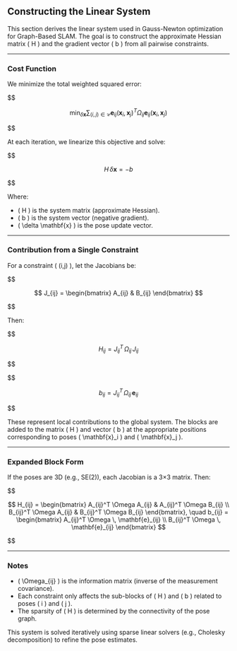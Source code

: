 ## Constructing the Linear System

This section derives the linear system used in Gauss-Newton optimization for Graph-Based SLAM. The goal is to construct the approximate Hessian matrix \( H \) and the gradient vector \( b \) from all pairwise constraints.

---

### Cost Function

We minimize the total weighted squared error:

$$

$$
\min_{\delta \mathbf{x}} \sum_{(i,j) \in \mathcal{C}} \mathbf{e}_{ij}(\mathbf{x}_i, \mathbf{x}_j)^T \Omega_{ij} \mathbf{e}_{ij}(\mathbf{x}_i, \mathbf{x}_j)
$$

$$

At each iteration, we linearize this objective and solve:

$$

$$
H \, \delta \mathbf{x} = -b
$$

$$

Where:
- \( H \) is the system matrix (approximate Hessian).
- \( b \) is the system vector (negative gradient).
- \( \delta \mathbf{x} \) is the pose update vector.

---

### Contribution from a Single Constraint

For a constraint \( (i,j) \), let the Jacobians be:

$$

$$
J_{ij} = \begin{bmatrix} A_{ij} & B_{ij} \end{bmatrix}
$$

$$

Then:

$$

$$
H_{ij} = J_{ij}^T \, \Omega_{ij} \, J_{ij}
$$

$$

$$

$$
b_{ij} = J_{ij}^T \, \Omega_{ij} \, \mathbf{e}_{ij}
$$

$$

These represent local contributions to the global system. The blocks are added to the matrix \( H \) and vector \( b \) at the appropriate positions corresponding to poses \( \mathbf{x}_i \) and \( \mathbf{x}_j \).

---

### Expanded Block Form

If the poses are 3D (e.g., SE(2)), each Jacobian is a 3×3 matrix. Then:

$$

$$
H_{ij} =
\begin{bmatrix}
A_{ij}^T \Omega A_{ij} & A_{ij}^T \Omega B_{ij} \\
B_{ij}^T \Omega A_{ij} & B_{ij}^T \Omega B_{ij}
\end{bmatrix}, \quad
b_{ij} =
\begin{bmatrix}
A_{ij}^T \Omega \, \mathbf{e}_{ij} \\
B_{ij}^T \Omega \, \mathbf{e}_{ij}
\end{bmatrix}
$$

$$

---

### Notes

- \( \Omega_{ij} \) is the information matrix (inverse of the measurement covariance).
- Each constraint only affects the sub-blocks of \( H \) and \( b \) related to poses \( i \) and \( j \).
- The sparsity of \( H \) is determined by the connectivity of the pose graph.

This system is solved iteratively using sparse linear solvers (e.g., Cholesky decomposition) to refine the pose estimates.
